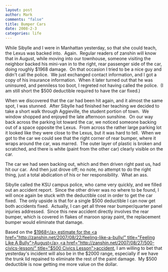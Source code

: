 ```yaml
--- 
layout: post
author: Mark
comments: "false"
title: Bumper Cars
date: 2008-2-3
categories: life
---
```

While Sibylle and I were in Manhattan yesterday, so that she could teach, the Lexus was backed into.  Again.  Regular readers of zanshin will know that in August, while moving into our townhouse, someone visiting the neighbor backed his mini-van in to the right, rear passenger side of the car, doing roughly $1968 damage.  On that occasion I tried to be a nice guy and didn't call the police.  We just exchanged contact information, and I got a copy of his insurance information.  When it later turned out that he was uninsured, and penniless too boot, I regreted not having called the police.  (I am still short the $500 deductible required to have the car fixed.)

When we discovered that the car had been hit again, and it almost the same spot, I was stunned.  After Sibylle had finished her teaching we decided to take a short walk through Aggieville, the student portion of town.  We window shopped and enjoyed the late afternoon sunshine.  On our way back across the parking lot toward the car, we noticed someone backing out of a space opposite the Lexus.  From across the rather large parking lot it looked like they were close to the Lexus, but it was hard to tell.  When we got to the car we could see that the right corner of rear bumper, where it wraps around the car, was marred.  The outer layer of plastic is broken and scratched, and there is white (paint from the other car) clearly visible on the car.

The car we had seen backing out, which and then driven right past us, had hit our car.  And then just drove off; no note, no attempt to do the right thing, just a total abdication of his or her responsibility.  What an ass.

Sibylle called the KSU campus police, who came very quickly, and we filled out an accident report.  Since the other driver was no where to be found, I will once again be stuck with the deductible cost in order to get the car fixed.  The only upside is that for a single $500 deductible I can now get both accidents fixed.  Actually, I can get all three rear bumper/quarter panel injuries addressed.  Since this new accident directly involves the rear bumper, which is covered in flakes of maroon spray paint, the replacement bumper would eliminate that damage.

Based on the <a href="http://zanshin.net/2007/08/14/1968/" title="$1968">$1968</a> estimate for the <a href="http://zanshin.net/2007/08/22/feeling-like-a-bully/" title="Feeling Like A Bully">August</a> <a href="http://zanshin.net/2007/08/27/500-civics-lesson/" title="$500 Civics Lesson">accident</a>, I am willing to bet that yesterday's incident will also be in the $2000 range, especially if we have the trunk lid repained to eliminate the rest of the paint damage.  My $500 deductible is now getting me more value on the dollar.
